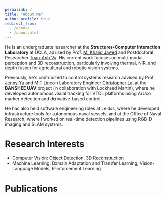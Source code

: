 ```yaml
---
permalink: /
title: "About Me"
author_profile: true
redirect_from: 
  - /about/
  - /about.html
---
```

He is an undergraduate researcher at the **Structures-Computer Interaction Laboratory** at UCLA, advised by Prof. [M. Khalid Jawed](https://samueli.ucla.edu/people/m-khalid-jawed/) and Postdoctoral Researcher [Tuan-Anh Vu](https://tuananh1007.github.io/). His current work focuses on multi-modal perception and 3D reconstruction, particularly involving thermal, NIR, and depth fusion for agricultural and robotic vision systems. 

Previously, he's contributed to control systems research advised by Prof. [Jenny Yu](https://ieeexplore.ieee.org/author/37086802910) and MIT Lincoln Laboratory Engineer [Christopher Lai](https://www.linkedin.com/in/cclai/) at the **BANSHEE UAV** project (in collaboration with Lockheed Martin), where he developed autonomous visual tracking for VTOL platforms using ArUco marker detection and derivative-based control. 

He has also held software engineering roles at Leidos, where he developed infrastructure tools for autonomous naval vessels, and at the Office of Naval Research, where I worked on real-time detection pipelines using RGB-D imaging and SLAM systems.


Research Interests
======
* Computer Vision: Object Detection, 3D Reconstruction
* Machine Learning: Domain Adaptation and Transfer Learning, Vision-Language Models, Reinforcement Learning


Publications
=====